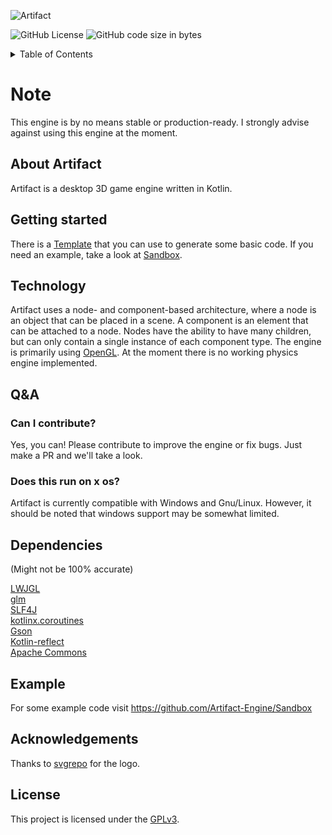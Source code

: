 ![Artifact](https://socialify.git.ci/Artifact-Engine/Artifact/image?description=1&font=Inter&language=1&name=1&pattern=Circuit%20Board&theme=Dark)

![GitHub License](https://img.shields.io/github/license/Artifact-Engine/Artifact)
![GitHub code size in bytes](https://img.shields.io/github/languages/code-size/Artifact-Engine/Artifact)

<details>
    <summary>Table of Contents</summary>
        <ol>
        <li>
            <a href="#about-artifact">About Artifact</a>
        </li>
        <li>
            <a href="#getting-started">Getting started</a>
        </li>
        <li>
            <a href="#technology">Technology</a>
        </li>
        <li>
            <a href="#qa">Q&A</a>
        </li>
        <li>
            <a href="#dependencies">Dependencies</a>
        </li>
        <li>
            <a href="#example">Example</a>
        </li>
        <li>
            <a href="#acknowledgements">Acknowledgements</a>
        </li>
        <li>
            <a href="#license">License</a>
        </li>
    </ol>
</details>

# Note
This engine is by no means stable or production-ready.
I strongly advise against using this engine at the moment.

## About Artifact
Artifact is a desktop 3D game engine written in Kotlin.

## Getting started
There is a [Template](https://github.com/Artifact-Engine/Template) that you can use to generate some basic code.
If you need an example, take a look at [Sandbox](https://github.com/Artifact-Engine/Sandbox).

## Technology

Artifact uses a node- and component-based architecture, where a node is an object that can be placed in a scene.
A component is an element that can be attached to a node.
Nodes have the ability to have many children, but can only contain a single instance of each component type.
The engine is primarily using [OpenGL](https://www.opengl.org/).
At the moment there is no working physics engine implemented.

## Q&A

### Can I contribute?
Yes, you can! Please contribute to improve the engine or fix bugs. Just make a PR and we'll take a look.

### Does this run on x os?
Artifact is currently compatible with Windows and Gnu/Linux.
However, it should be noted that windows support may be somewhat limited.

## Dependencies
(Might not be 100% accurate)
<br>

[LWJGL](https://www.lwjgl.org/)
<br>
[glm](https://github.com/kotlin-graphics/glm)
<br>
[SLF4J](https://www.slf4j.org/)
<br>
[kotlinx.coroutines](https://github.com/Kotlin/kotlinx.coroutines)
<br>
[Gson](https://github.com/google/gson)
<br>
[Kotlin-reflect](https://kotlinlang.org/docs/reflection.html)
<br>
[Apache Commons](https://commons.apache.org/)


## Example
For some example code visit https://github.com/Artifact-Engine/Sandbox

## Acknowledgements
Thanks to [svgrepo](https://www.svgrepo.com/svg/113419/lightning) for the logo.

## License
This project is licensed under the [GPLv3](https://www.gnu.org/licenses/gpl-3.0.html).

